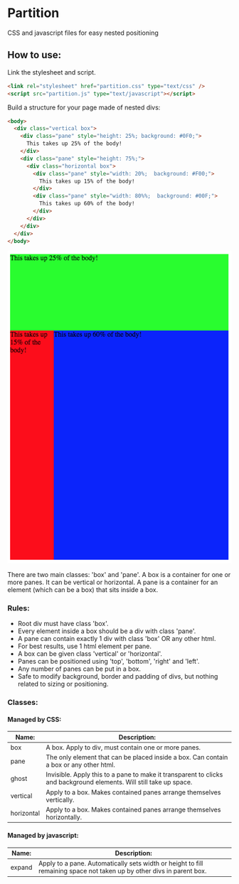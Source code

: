 # Partition
CSS and javascript files for easy nested positioning

## How to use:
Link the stylesheet and script.
```html
<link rel="stylesheet" href="partition.css" type="text/css" />
<script src="partition.js" type="text/javascript"></script>
```
Build a structure for your page made of nested divs:

```html
<body>
  <div class="vertical box">
    <div class="pane" style="height: 25%; background: #0F0;">
      This takes up 25% of the body!
    </div>
    <div class="pane" style="height: 75%;">
      <div class="horizontal box">
        <div class="pane" style="width: 20%;  background: #F00;">
          This takes up 15% of the body!
        </div>
        <div class="pane" style="width: 80%%;  background: #00F;">
          This takes up 60% of the body!
        </div>
      </div>
    </div>
  </div>
</body>
```
![Image: result of above html](Screen%20Shot%202018-08-29%20at%205.31.00%20PM.png)

There are two main classes: 'box' and 'pane'. A box is a container for one or more panes. It can be vertical or horizontal. A pane is a container for an element (which can be a box) that sits inside a box.

### Rules:
- Root div must have class 'box'.
- Every element inside a box should be a div with class 'pane'.
- A pane can contain exactly 1 div with class 'box' OR any other html.
- For best results, use 1 html element per pane.
- A box can be given class 'vertical' or 'horizontal'.
- Panes can be positioned using 'top', 'bottom', 'right' and 'left'.
- Any number of panes can be put in a box.
- Safe to modify background, border and padding of divs, but nothing related to sizing or positioning.

### Classes:
#### Managed by CSS:
|Name:      | Description:|
|-----------|-------------|
|box        |A box. Apply to div, must contain one or more panes.  |
|pane       |The only element that can be placed inside a box. Can contain a box or any other html.  |
|ghost      |Invisible. Apply this to a pane to make it transparent to clicks and background elements. Will still take up space.  |
|vertical   |Apply to a box. Makes contained panes arrange themselves vertically.  |
|horizontal |Apply to a box. Makes contained panes arrange themselves horizontally.  |

#### Managed by javascript:
|Name:      | Description:|
|-----------|-------------|
|expand     | Apply to a pane. Automatically sets width or height to fill remaining space not taken up by other divs in parent box.  |
